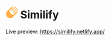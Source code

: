 # <img src="https://github.com/noah-lee/similify/blob/main/client/src/assets/similify_logo.svg" width="32"/> Similify

Live preview: https://similify.netlify.app/
